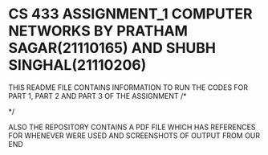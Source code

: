 # CS 433 ASSIGNMENT_1 COMPUTER NETWORKS BY PRATHAM SAGAR(21110165) AND SHUBH SINGHAL(21110206)

THIS README FILE CONTAINS INFORMATION TO RUN THE CODES FOR PART 1, PART 2 AND PART 3 OF THE ASSIGNMENT
/*


*/

ALSO THE REPOSITORY CONTAINS A PDF FILE WHICH HAS REFERENCES FOR WHENEVER WERE USED AND SCREENSHOTS OF OUTPUT FROM OUR END
